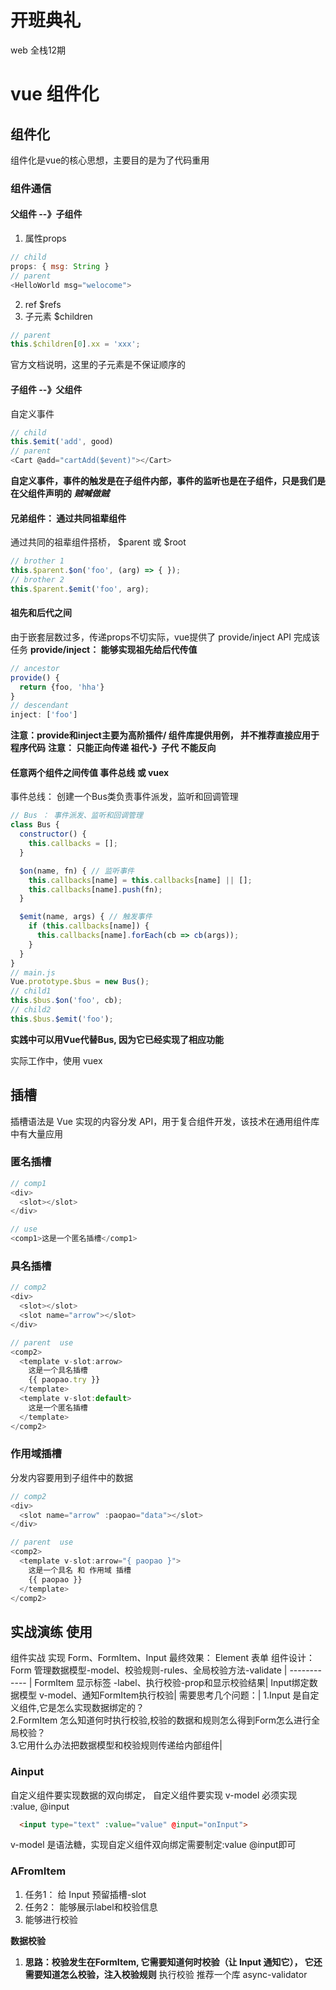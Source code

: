 # 开班典礼
web 全栈12期
# vue 组件化
## 组件化
组件化是vue的核心思想，主要目的是为了代码重用
### 组件通信
#### 父组件 --》子组件
1. 属性props
```js
// child
props: { msg: String }
// parent
<HelloWorld msg="welocome">
```
2. ref   $refs
3. 子元素 $children
```js
// parent
this.$children[0].xx = 'xxx';
```
官方文档说明，这里的子元素是不保证顺序的
#### 子组件 --》父组件
自定义事件
```js
// child
this.$emit('add', good)
// parent
<Cart @add="cartAdd($event)"></Cart>
```
__自定义事件，事件的触发是在子组件内部，事件的监听也是在子组件，只是我们是在父组件声明的__
_**贼喊做贼**_
#### 兄弟组件： 通过共同祖辈组件
通过共同的祖辈组件搭桥， $parent 或 $root
```js
// brother 1
this.$parent.$on('foo', (arg) => { });
// brother 2
this.$parent.$emit('foo', arg);
```
#### 祖先和后代之间
由于嵌套层数过多，传递props不切实际，vue提供了 provide/inject API 完成该任务
**provide/inject： 能够实现祖先给后代传值**
```js
// ancestor
provide() {
  return {foo, 'hha'}
}
// descendant
inject: ['foo']
```
**注意：provide和inject主要为高阶插件/ 组件库提供用例， 并不推荐直接应用于程序代码**
**注意： 只能正向传递  祖代-》子代 不能反向**
#### 任意两个组件之间传值 事件总线 或 vuex
事件总线： 创建一个Bus类负责事件派发，监听和回调管理
```js
// Bus ： 事件派发、监听和回调管理
class Bus {
  constructor() {
    this.callbacks = [];
  }

  $on(name, fn) { // 监听事件
    this.callbacks[name] = this.callbacks[name] || [];
    this.callbacks[name].push(fn);
  }

  $emit(name, args) { // 触发事件
    if (this.callbacks[name]) {
      this.callbacks[name].forEach(cb => cb(args));
    }
  }
}
// main.js
Vue.prototype.$bus = new Bus();
// child1
this.$bus.$on('foo', cb);
// child2
this.$bus.$emit('foo');
```
**实践中可以用Vue代替Bus, 因为它已经实现了相应功能**

实际工作中，使用  vuex
## 插槽
插槽语法是 Vue 实现的内容分发 API，用于复合组件开发，该技术在通用组件库中有大量应用
### 匿名插槽
```js
// comp1
<div>
  <slot></slot>
</div>

// use
<comp1>这是一个匿名插槽</comp1>
```
### 具名插槽
```js
// comp2
<div>
  <slot></slot>
  <slot name="arrow"></slot>
</div>

// parent  use
<comp2>
  <template v-slot:arrow>
    这是一个具名插槽
    {{ paopao.try }}
  </template>
  <template v-slot:default>
    这是一个匿名插槽
  </template>
</comp2>
```
### 作用域插槽
分发内容要用到子组件中的数据
```js
// comp2
<div>
  <slot name="arrow" :paopao="data"></slot>
</div>

// parent  use
<comp2>
  <template v-slot:arrow="{ paopao }">
    这是一个具名 和 作用域 插槽
    {{ paopao }}
  </template>
</comp2>
```

## 实战演练  使用

组件实战
实现 Form、FormItem、Input
最终效果： Element 表单
组件设计：
Form 管理数据模型-model、校验规则-rules、全局校验方法-validate |
------------ |
FormItem 显示标签 -label、执行校验-prop和显示校验结果|
Input绑定数据模型 v-model、通知FormItem执行校验|
需要思考几个问题：|
1.Input 是自定义组件,它是怎么实现数据绑定的？<br/>2.FormItem 怎么知道何时执行校验,校验的数据和规则怎么得到Form怎么进行全局校验？<br/>3.它用什么办法把数据模型和校验规则传递给内部组件|

### Ainput
自定义组件要实现数据的双向绑定，
自定义组件要实现 v-model 必须实现 :value, @input
```html
  <input type="text" :value="value" @input="onInput">
```
v-model 是语法糖，实现自定义组件双向绑定需要制定:value @input即可

### AFromItem
1. 任务1： 给 Input 预留插槽-slot
2. 任务2： 能够展示label和校验信息
3. 能够进行校验

**数据校验**
1. **思路：校验发生在FormItem, 它需要知道何时校验（让 Input 通知它）， 它还需要知道怎么校验，注入校验规则**
执行校验  推荐一个库 async-validator
